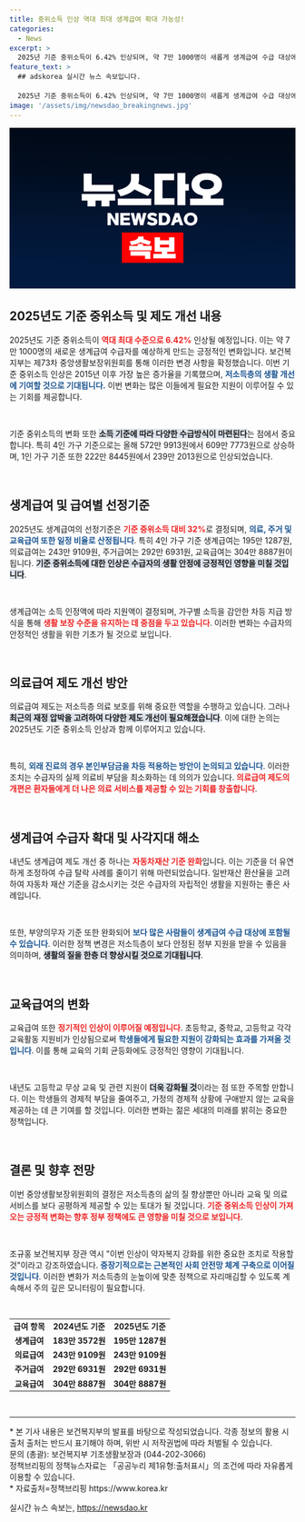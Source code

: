 ```yaml
---
title: 중위소득 인상 역대 최대 생계급여 확대 가능성!
categories:
  - News
excerpt: >
  2025년 기준 중위소득이 6.42% 인상되며, 약 7만 1000명이 새롭게 생계급여 수급 대상에 진입할 전망입니다. 보건복지부는 저소득층 지원을 강화해 생활 개선을 목표로 다양한 제도개선을 추진한다고 밝혔습니다.
feature_text: >
  ## adskorea 실시간 뉴스 속보입니다.

  2025년 기준 중위소득이 6.42% 인상되며, 약 7만 1000명이 새롭게 생계급여 수급 대상에 진입할 전망입니다. 보건복지부는 저소득층 지원을 강화해 생활 개선을 목표로 다양한 제도개선을 추진한다고 밝혔습니다.
image: '/assets/img/newsdao_breakingnews.jpg'
---
```


<p><img src="/assets/img/newsdao_breakingnews.jpg" alt="adskorea 속보" /></p>

<h2 data-ke-size="size26">2025년도 기준 중위소득 및 제도 개선 내용</h2>

<p data-ke-size="size16">2025년도 기준 중위소득이 <b><span style="color: #ee2323;">역대 최대 수준으로 6.42%</span></b> 인상될 예정입니다. 이는 약 7만 1000명의 새로운 생계급여 수급자를 예상하게 만드는 긍정적인 변화입니다. 보건복지부는 제73차 중앙생활보장위원회를 통해 이러한 변경 사항을 확정했습니다. 이번 기준 중위소득 인상은 2015년 이후 가장 높은 증가율을 기록했으며, <b><span style="color: #1a5490;">저소득층의 생활 개선에 기여할 것으로 기대됩니다.</span></b> 이번 변화는 많은 이들에게 필요한 지원이 이루어질 수 있는 기회를 제공합니다.</p>

<p data-ke-size="size16">&nbsp;</p>

<p>기준 중위소득의 변화 또한 <b><span style="background-color: #21538527;">소득 기준에 따라 다양한 수급방식이 마련된다</span></b>는 점에서 중요합니다. 특히 4인 가구 기준으로는 올해 572만 9913원에서 609만 7773원으로 상승하며, 1인 가구 기준 또한 222만 8445원에서 239만 2013원으로 인상되었습니다.</p>

<p data-ke-size="size16">&nbsp;</p>

<h2 data-ke-size="size26">생계급여 및 급여별 선정기준</h2>

<p data-ke-size="size16">2025년도 생계급여의 선정기준은 <b><span style="color: #ee2323;">기준 중위소득 대비 32%</span></b>로 결정되며, <b><span style="color: #1a5490;">의료, 주거 및 교육급여 또한 일정 비율로 산정됩니다</span></b>. 특히 4인 가구 기준 생계급여는 195만 1287원, 의료급여는 243만 9109원, 주거급여는 292만 6931원, 교육급여는 304만 8887원이 됩니다. <b><span style="background-color: #21538527;">기준 중위소득에 대한 인상은 수급자의 생활 안정에 긍정적인 영향을 미칠 것입니다</span></b>.</p>

<p data-ke-size="size16">&nbsp;</p>

<p>생계급여는 소득 인정액에 따라 지원액이 결정되며, 가구별 소득을 감안한 차등 지급 방식을 통해 <b><span style="color: #ee2323;">생활 보장 수준을 유지하는 데 중점을 두고 있습니다</span></b>. 이러한 변화는 수급자의 안정적인 생활을 위한 기초가 될 것으로 보입니다.</p>

<p data-ke-size="size16">&nbsp;</p>

<h2 data-ke-size="size26">의료급여 제도 개선 방안</h2>

<p data-ke-size="size16">의료급여 제도는 저소득층 의료 보호를 위해 중요한 역할을 수행하고 있습니다. 그러나 <b><span style="background-color: #21538527;">최근의 재정 압박을 고려하여 다양한 제도 개선이 필요해졌습니다</span></b>. 이에 대한 논의는 2025년도 기준 중위소득 인상과 함께 이루어지고 있습니다.</p>

<p data-ke-size="size16">&nbsp;</p>

<p>특히, <b><span style="color: #1a5490;">외래 진료의 경우 본인부담금을 차등 적용하는 방안이 논의되고 있습니다</span></b>. 이러한 조치는 수급자의 실제 의료비 부담을 최소화하는 데 의의가 있습니다. <b><span style="color: #ee2323;">의료급여 제도의 개편은 환자들에게 더 나은 의료 서비스를 제공할 수 있는 기회를 창출합니다</span></b>.</p>

<p data-ke-size="size16">&nbsp;</p>

<h2 data-ke-size="size26">생계급여 수급자 확대 및 사각지대 해소</h2>

<p data-ke-size="size16">내년도 생계급여 제도 개선 중 하나는 <b><span style="color: #ee2323;">자동차재산 기준 완화</span></b>입니다. 이는 기준을 더 유연하게 조정하여 수급 탈락 사례를 줄이기 위해 마련되었습니다. 일반재산 환산율을 고려하여 자동차 재산 기준을 감소시키는 것은 수급자의 자립적인 생활을 지원하는 좋은 사례입니다.</p>

<p data-ke-size="size16">&nbsp;</p>

<p>또한, 부양의무자 기준 또한 완화되어 <b><span style="color: #1a5490;">보다 많은 사람들이 생계급여 수급 대상에 포함될 수 있습니다</span></b>. 이러한 정책 변경은 저소득층이 보다 안정된 정부 지원을 받을 수 있음을 의미하며, <b><span style="background-color: #21538527;">생활의 질을 한층 더 향상시킬 것으로 기대됩니다</span></b>.</p></p>

<p data-ke-size="size16">&nbsp;</p>

<h2 data-ke-size="size26">교육급여의 변화</h2>

<p data-ke-size="size16">교육급여 또한 <b><span style="color: #ee2323;">정기적인 인상이 이루어질 예정입니다</span></b>. 초등학교, 중학교, 고등학교 각각 교육활동 지원비가 인상됨으로써 <b><span style="color: #1a5490;">학생들에게 필요한 지원이 강화되는 효과를 가져올 것입니다</span></b>. 이를 통해 교육의 기회 균등화에도 긍정적인 영향이 기대됩니다.</p>

<p data-ke-size="size16">&nbsp;</p>

<p>내년도 고등학교 무상 교육 및 관련 지원이 <b><span style="background-color: #21538527;">더욱 강화될 것</span></b>이라는 점 또한 주목할 만합니다. 이는 학생들의 경제적 부담을 줄여주고, 가정의 경제적 상황에 구애받지 않는 교육을 제공하는 데 큰 기여를 할 것입니다. 이러한 변화는 젊은 세대의 미래를 밝히는 중요한 정책입니다.</p>

<p data-ke-size="size16">&nbsp;</p>

<h2 data-ke-size="size26">결론 및 향후 전망</h2>

<p data-ke-size="size16">이번 중앙생활보장위원회의 결정은 저소득층의 삶의 질 향상뿐만 아니라 교육 및 의료 서비스를 보다 공평하게 제공할 수 있는 토대가 될 것입니다. <b><span style="color: #ee2323;">기준 중위소득 인상이 가져오는 긍정적 변화는 향후 정부 정책에도 큰 영향을 미칠 것으로 보입니다</span></b>.</p>

<p data-ke-size="size16">&nbsp;</p>

<p>조규홍 보건복지부 장관 역시 "이번 인상이 약자복지 강화를 위한 중요한 조치로 작용할 것"이라고 강조하였습니다. <b><span style="color: #1a5490;">중장기적으로는 근본적인 사회 안전망 체계 구축으로 이어질 것입니다</span></b>. 이러한 변화가 저소득층의 눈높이에 맞춘 정책으로 자리매김할 수 있도록 계속해서 주의 깊은 모니터링이 필요합니다.</p>

<p data-ke-size="size16">&nbsp;</p>

<div>
<table style="width:100%; border-collapse: collapse;">
<tr>
<td style="text-align: center; height: 17px;"><b>급여 항목</b></td>
<td style="text-align: center; height: 17px;"><b>2024년도 기준</b></td>
<td style="text-align: center; height: 17px;"><b>2025년도 기준</b></td>
</tr>
<tr>
<td style="text-align: center; height: 17px;"><b>생계급여</b></td>
<td style="text-align: center; height: 17px;"><b>183만 3572원</b></td>
<td style="text-align: center; height: 17px;"><b>195만 1287원</b></td>
</tr>
<tr>
<td style="text-align: center; height: 17px;"><b>의료급여</b></td>
<td style="text-align: center; height: 17px;"><b>243만 9109원</b></td>
<td style="text-align: center; height: 17px;"><b>243만 9109원</b></td>
</tr>
<tr>
<td style="text-align: center; height: 17px;"><b>주거급여</b></td>
<td style="text-align: center; height: 17px;"><b>292만 6931원</b></td>
<td style="text-align: center; height: 17px;"><b>292만 6931원</b></td>
</tr>
<tr>
<td style="text-align: center; height: 17px;"><b>교육급여</b></td>
<td style="text-align: center; height: 17px;"><b>304만 8887원</b></td>
<td style="text-align: center; height: 17px;"><b>304만 8887원</b></td>
</tr>
</table>
</div>

<p data-ke-size="size16">&nbsp;</p>

<hr>

<p data-ke-size="size16">* 본 기사 내용은 보건복지부의 발표를 바탕으로 작성되었습니다. 각종 정보의 활용 시 출처 출처는 반드시 표기해야 하며, 위반 시 저작권법에 따라 처벌될 수 있습니다.<br> 문의 (총괄): 보건복지부 기초생활보장과 (044-202-3066)<br> 정책브리핑의 정책뉴스자료는 「공공누리 제1유형:출처표시」의 조건에 따라 자유롭게 이용할 수 있습니다.<br> * 자료출처=정책브리핑 https://www.korea.kr</p>
실시간 뉴스 속보는, <a href="https://newsdao.kr" rel="dofollow">https://newsdao.kr</a>


